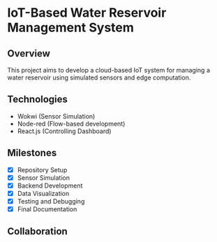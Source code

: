 # IoT-Based Water Reservoir Management System

## Overview
This project aims to develop a cloud-based IoT system for managing a water reservoir using simulated sensors and edge computation.

## Technologies
- Wokwi (Sensor Simulation)
- Node-red (Flow-based development)
- React.js (Controlling Dashboard)

## Milestones
- [x] Repository Setup
- [x] Sensor Simulation
- [x] Backend Development
- [x] Data Visualization
- [x] Testing and Debugging
- [x] Final Documentation
## Collaboration

